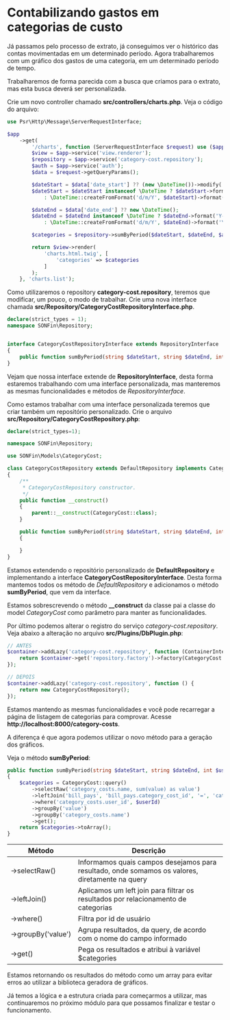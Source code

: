 # Contabilizando gastos em categorias de custo

Já passamos pelo processo de extrato, já conseguimos ver o histórico das contas movimentadas em um determinado período. Agora trabalharemos com um gráfico dos gastos de uma categoria, em um determinado período de tempo.

Trabalharemos de forma parecida com a busca que criamos para o extrato, mas esta busca deverá ser personalizada.

Crie um novo controller chamado **src/controllers/charts.php**. Veja o código do arquivo:

```php
use Psr\Http\Message\ServerRequestInterface;

$app
    ->get(
        '/charts', function (ServerRequestInterface $request) use ($app) {
        $view = $app->service('view.renderer');
        $repository = $app->service('category-cost.repository');
        $auth = $app->service('auth');
        $data = $request->getQueryParams();

        $dateStart = $data['date_start'] ?? (new \DateTime())->modify('-1 month');
        $dateStart = $dateStart instanceof \DateTime ? $dateStart->format('Y-m-d')
            : \DateTime::createFromFormat('d/m/Y', $dateStart)->format('Y-m-d');

        $dateEnd = $data['date_end'] ?? new \DateTime();
        $dateEnd = $dateEnd instanceof \DateTime ? $dateEnd->format('Y-m-d')
            : \DateTime::createFromFormat('d/m/Y', $dateEnd)->format('Y-m-d');

        $categories = $repository->sumByPeriod($dateStart, $dateEnd, $auth->user()->getId());

        return $view->render(
            'charts.html.twig', [
                'categories' => $categories
            ]
        );
    }, 'charts.list');
```

Como utilizaremos o repository **category-cost.repository**, teremos que modificar, um pouco, o modo de trabalhar. Crie uma nova interface chamada **src/Repository/CategoryCostRepositoryInterface.php**.

```php
declare(strict_types = 1);
namespace SONFin\Repository;


interface CategoryCostRepositoryInterface extends RepositoryInterface
{
    public function sumByPeriod(string $dateStart, string $dateEnd, int $userId): array;
}
```

Vejam que nossa interface extende de **RepositoryInterface**, desta forma estaremos trabalhando com uma interface personalizada, mas manteremos as mesmas funcionalidades e métodos de *RepositoryInterface*.

Como estamos trabalhar com uma interface personalizada teremos que criar também um repositório personalizado. Crie o arquivo **src/Repository/CategoryCostRepository.php**:

```php
declare(strict_types=1);

namespace SONFin\Repository;

use SONFin\Models\CategoryCost;

class CategoryCostRepository extends DefaultRepository implements CategoryCostRepositoryInterface
{
    /**
     * CategoryCostRepository constructor.
     */
    public function __construct()
    {
        parent::__construct(CategoryCost::class);
    }

    public function sumByPeriod(string $dateStart, string $dateEnd, int $userId): array
    {

    }
}
```

Estamos extendendo o repositório personalizado de **DefaultRepository** e implementando a interface **CategoryCostRepositoryInterface**. Desta forma mantemos todos os método de *DefaultRepository* e adicionamos o método **sumByPeriod**, que vem da interface.

Estamos sobrescrevendo o método **__construct** da classe pai a classe do model *CategoryCost* como parâmetro para manter as funcionalidades.

Por último podemos alterar o registro do serviço *category-cost.repository*. Veja abaixo a alteração no arquivo **src/Plugins/DbPlugin.php**:

```php
// ANTES
$container->addLazy('category-cost.repository', function (ContainerInterface $container) {
    return $container->get('repository.factory')->factory(CategoryCost::class);
});

// DEPOIS
$container->addLazy('category-cost.repository', function () {
    return new CategoryCostRepository();
});
```

Estamos mantendo as mesmas funcionalidades e você pode recarregar a página de listagem de categorias para comprovar. Acesse **http://localhost:8000/category-costs**.

A diferença é que agora podemos utilizar o novo método para a geração dos gráficos.

Veja o método **sumByPeriod**:

```php
public function sumByPeriod(string $dateStart, string $dateEnd, int $userId): array
{
    $categories = CategoryCost::query()
        ->selectRaw('category_costs.name, sum(value) as value')
        ->leftJoin('bill_pays', 'bill_pays.category_cost_id', '=', 'category_costs.id')
        ->where('category_costs.user_id', $userId)
        ->groupBy('value')
        ->groupBy('category_costs.name')
        ->get();
    return $categories->toArray();
}
```

| Método | Descrição | 
| ------ | --------- |
| ->selectRaw() | Informamos quais campos desejamos para resultado, onde somamos os valores, diretamente na query |
| ->leftJoin() | Aplicamos um left join para filtrar os resultados por relacionamento de categorias |
| ->where() | Filtra por id de usuário |
| ->groupBy('value') | Agrupa resultados, da query, de acordo com o nome do campo informado | 
| ->get() | Pega os resultados e atribui à variável $categories |

Estamos retornando os resultados do método como um array para evitar erros ao utilizar a biblioteca geradora de gráficos.

Já temos a lógica e a estrutura criada para começarmos a utilizar, mas continuaremos no próximo módulo para que possamos finalizar e testar o funcionamento.